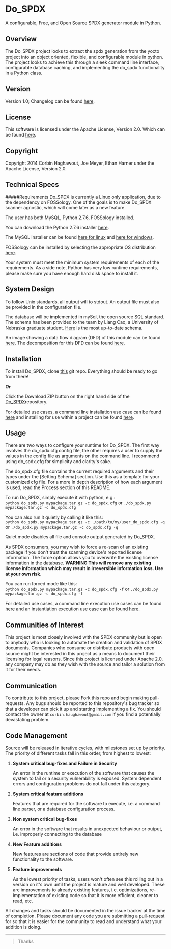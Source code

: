 Do_SPDX
=======

A configurable, Free, and Open Source SPDX generator module in Python.

Overview
--------

The Do_SPDX project looks to extract the spdx generation from the yocto project into an object oriented, flexible, and configurable module in python. The project looks to achieve this through a sleek command line interface, configurable database caching, and implementing the do_spdx functionality in a Python class.


Version
-------

Version 1.0; Changelog can be found [here](https://github.com/chaughawout/Do_SPDX/blob/master/CHANGELOG.md "do_spdx changelog").

License
-------

This software is licensed under the Apache License, Version 2.0. Which can be found [here](https://github.com/chaughawout/Do_SPDX/blob/master/LICENSE.md "Apache 2.0 License").

Copyright
---------

Copyright 2014 Corbin Haghawout, Joe Meyer, Ethan Harner under the Apache License, Version 2.0.

Technical Specs
---------------

#####Requirements
Do_SPDX is currently a Linux only application, due to the dependency on FOSSology. One of the goals is to make Do_SPDX scanner agnostic, which will come later as a new feature.

The user has both MySQL, Python 2.7.6, FOSSology installed. 

You can download the Python 2.7.6 installer [here](https://www.python.org/download/releases/2.7.6/ "Python 2.7.6 download").

The MySQL installer can be found [here for linux](http://dev.mysql.com/doc/refman/5.1/en/linux-installation.html "MySQL Linux Installation") and [here for windows](http://dev.mysql.com/doc/refman/5.1/en/windows-installation.html "MySQL Windows Installation").

FOSSology can be installed by selecting the appropriate OS distribution [here](http://www.fossology.org/projects/fossology/wiki/Install_2_2).

Your system must meet the minimum system requirements of each of the requirements. As a side note, Python has very low runtime requirements, please make sure you have enough hard disk space to install it.


System Design
-------------

To follow Unix standards, all output will to stdout. An output file must also be provided in the configuration file.

The database will be implemented in mySql, the open source SQL standard. The schema has been provided to the team by Liang Cao, a University of Nebraska graduate student. [Here](https://github.com/chaughawout/Do_SPDX/blob/master/documentation/database/Database%20Schema.pdf "Database Schema") is the most up-to-date schema.

An image showing a data flow diagram (DFD) of this module can be found [here](https://github.com/chaughawout/Do_SPDX/blob/master/img/DFD.jpg "do_spdx DFD"). The decomposition for this DFD can be found [here](https://github.com/chaughawout/Do_SPDX/blob/master/documentation/dfd/DFD.txt "DFD Decomposition").

Installation
------------  

To install Do_SPDX, clone [this](https://github.com/chaughawout/Do_SPDX) git repo. Everything should be ready to go from there!

*__Or__*

Click the Download ZIP button on the right hand side of the [Do_SPDX](https://github.com/chaughawout/Do_SPDX)repository.

For detailed use cases, a command line installation use case can be found [here](https://github.com/chaughawout/Do_SPDX/blob/master/documentation/use%20cases/Command%20line%20install.md "Command line install use case") and installing for use within a project can be found [here](https://github.com/chaughawout/Do_SPDX/blob/master/documentation/use%20cases/Instantiation%20install.md "Instantiation install use case").

Usage
-----

There are two ways to configure your runtime for Do_SPDX. The first way involves the do_spdx.cfg config file, the other requires a user to supply the values in the config file as arguments on the command line. I recommend using do_spdx.cfg for simplicity and clarity's sake.  

The do_spdx.cfg file contains the current required arguments and their types under the [Setting Schema] section. Use this as a template for your customized cfg file. For a more in depth description of how each argument is used, read the Process section of this README.

To run Do_SPDX, simply execute it with python, e.g.:  
`python do_spdx.py mypackage.tar.gz -c do_spdx.cfg` or `./do_spdx.py mypackage.tar.gz -c do_spdx.cfg`  

You can also run it quietly by calling it like this:  
`python do_spdx.py mypackage.tar.gz -c ./path/to/my/user_do_spdx.cfg -q` or `./do_spdx.py mypackage.tar.gz -c do_spdx.cfg -q` 

Quiet mode disables all file and console output generated by Do_SPDX.

As SPDX consumers, you may wish to force a re-scan of an existing package if you don't trust the scanning device's reported license information. The force option allows you to overwrite the existing license information in the database. __WARNING This will remove any existing license information which may result in irreversible information loss. Use at your own risk.__

You can run forced mode like this:  
`python do_spdx.py mypackage.tar.gz -c do_spdx.cfg -f` or `./do_spdx.py mypackage.tar.gz -c do_spdx.cfg -f`

For detailed use cases, a command line execution use cases can be found [here](https://github.com/chaughawout/Do_SPDX/blob/master/documentation/use%20cases/Run%20from%20command%20line.md "Command line execution use case") and an instantiation execution use case can be found [here](https://github.com/chaughawout/Do_SPDX/blob/master/documentation/use%20cases/Run%20from%20instantiated%20object.md "Instantiation execution use case").

Communities of Interest
-----------------------

This project is most closely involved with the SPDX community but is open to anybody who is looking to automate the creation and validation of SPDX documents. Companies who consume or distribute products with open source might be interested in this project as a means to document their licensing for legal reasons. Since this project is licensed under Apache 2.0, any company may do as they wish with the source and tailor a solution from it for their needs.

Communication
-------------

To contribute to this project, please Fork this repo and begin making pull-requests. Any bugs should be reported to this repository's bug tracker so that a developer can pick it up and starting implementing a fix. You should contact the owner at `corbin.haughawout@gmail.com` if you find a potentially devastating problem.

Code Management
---------------

Source will be released in iterative cycles, with milestones set up by priority. The priority of different tasks fall in this order, from highest to lowest:

1. __System critical bug-fixes and Failure in Security__

   An error in the runtime or execution of the software that causes the system to fail or a security vulnerability is exposed. System dependent errors and configuration problems do not fall under this category. 

2. __System critical feature additions__

   Features that are required for the software to execute, i.e. a command line parser, or a database configuration process.

3. __Non system critical bug-fixes__
   
   An error in the software that results in unexpected behaviour or output, i.e. improperly connecting to the database

4. __New Feature additions__

   New features are sections of code that provide entirely new functionality to the software.

5. __Feature improvements__

   As the lowest priority of tasks, users won't often see this rolling out in a version on it's own until the project is mature and well developed. These are improvements to already existing features, i.e. optimizations, re-implementation of existing code so that it is more efficient, cleaner to read, etc.

All changes and tasks should be documented in the issue tracker at the time of completion. Please document any code you are submitting a pull-request for so that it is easier for the community to read and understand what your addition is doing. 

-------
>Thanks